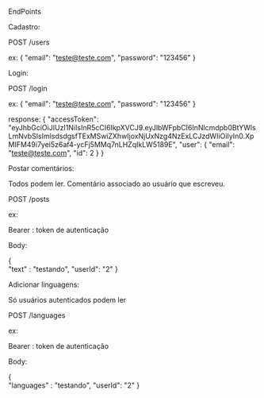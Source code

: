 EndPoints



Cadastro:

POST /users

ex:
{
    "email": "teste@teste.com",
    "password": "123456"
}


Login:

POST /login

ex:
{
    "email": "teste@teste.com",
    "password": "123456"
}

response:
{
	"accessToken": "eyJhbGciOiJIUzI1NiIsInR5cCI6IkpXVCJ9.eyJlbWFpbCI6InNlcmdpb0BtYWlsLmNvbSIsImlsdsdgsfTExMSwiZXhwIjoxNjUxNzg4NzExLCJzdWIiOiIyIn0.XpMIFM49i7yei5z6af4-ycFj5MMq7nLHZqIkLW5189E",
	"user": {
		"email": "teste@teste.com",
		"id": 2
	}
}


Postar comentários:

Todos podem ler. Comentário associado ao usuário que escreveu.

POST /posts

ex:

Bearer : token de autenticação

Body:

{    
	"text" : "testando",
	"userId": "2"
}


Adicionar linguagens:

Só usuários autenticados podem ler

POST /languages

ex:

Bearer : token de autenticação

Body:

{    
	"languages" : "testando",
	"userId": "2"
}



